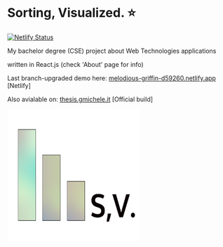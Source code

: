 # Sorting, Visualized. ⭐

[![Netlify Status](https://api.netlify.com/api/v1/badges/aad8839d-95b4-4204-be94-65c3920c62d9/deploy-status)](https://app.netlify.com/sites/melodious-griffin-d59260/deploys)

My bachelor degree (CSE) project about Web Technologies applications

written in React.js (check 'About' page for info)

Last branch-upgraded demo here: <a href="https://melodious-griffin-d59260.netlify.app/" target="_blank" rel="noopener noreferrer">melodious-griffin-d59260.netlify.app</a> [Netlify]



Also avialable on: <a href="https://thesis.gmichele.it" target="_blank" rel="noopener noreferrer">thesis.gmichele.it</a> [Official build]


<img src="/public/logo512.png" width="300px"/>
